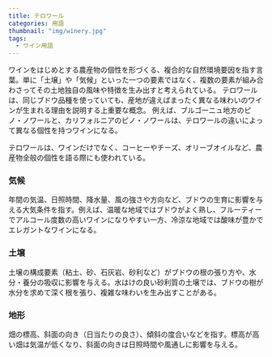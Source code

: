 ```yaml
---
title: テロワール
categories: 用語
thumbnail: "img/winery.jpg"
tags:
  - ワイン用語
---
```


ワインをはじめとする農産物の個性を形づくる、複合的な自然環境要因を指す言葉。単に「土壌」や「気候」といった一つの要素ではなく、複数の要素が組み合わさってその土地独自の風味や特徴を生み出すと考えられている。
テロワールは、同じブドウ品種を使っていても、産地が違えばまったく異なる味わいのワインが生まれる理由を説明する上重要な概念。
例えば、ブルゴーニュ地方のピノ・ノワールと、カリフォルニアのピノ・ノワールは、テロワールの違いによって異なる個性を持つワインになる。

テロワールは、ワインだけでなく、コーヒーやチーズ、オリーブオイルなど、農産物全般の個性を語る際にも使われている。


### 気候

年間の気温、日照時間、降水量、風の強さや方向など、ブドウの生育に影響を与える大気条件を指す。例えば、温暖な地域ではブドウがよく熟し、フルーティーでアルコール度数の高いワインになりやすい一方、冷涼な地域では酸味が豊かでエレガントなワインになる。

### 土壌

土壌の構成要素（粘土、砂、石灰岩、砂利など）がブドウの根の張り方や、水分・養分の吸収に影響を与える。水はけの良い砂利質の土壌では、ブドウの樹が水分を求めて深く根を張り、複雑な味わいを生み出すことがある。

### 地形

畑の標高、斜面の向き（日当たりの良さ）、傾斜の度合いなどを指す。標高が高い畑は気温が低くなり、斜面の向きは日照時間や風通しに影響を与える。

